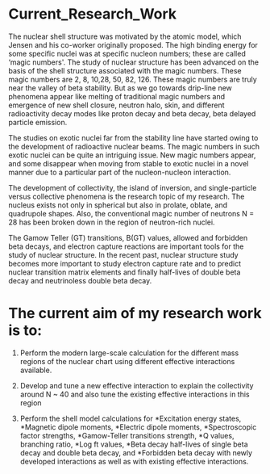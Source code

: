 # Current_Research_Work
The nuclear shell structure was motivated by the atomic model, which Jensen and his co-worker originally proposed. The high binding energy for some specific nuclei was at specific nucleon numbers; these are called ‘magic numbers'. The study of nuclear structure has been advanced on the basis of the shell structure associated with the magic numbers. These magic numbers are 2, 8, 10,28, 50, 82, 126. These magic numbers are truly near the valley of beta stability. But as we go towards drip-line new phenomena appear like melting of traditional magic numbers and emergence of new shell closure, neutron halo, skin, and different radioactivity decay modes like proton decay and beta decay, beta delayed particle emission.


The studies on exotic nuclei far from the stability line have started owing to the development of radioactive nuclear beams. The magic numbers in such exotic nuclei can be quite an intriguing issue. New magic numbers appear, and some disappear when moving from stable to exotic nuclei in a novel manner due to a particular part of the nucleon-nucleon interaction.


The development of collectivity, the island of inversion, and single-particle versus collective phenomena is the research topic of my research. The nucleus exists not only in spherical but also in prolate, oblate, and quadrupole shapes. Also, the conventional magic number of neutrons  N = 28 has been broken down in the region of neutron-rich nuclei.


The Gamow Teller (GT) transitions, B(GT) values, allowed and forbidden beta decays, and electron capture reactions are important tools for the study of nuclear structure. In the recent past, nuclear structure study becomes more important to study electron capture rate and to predict nuclear transition matrix elements and finally half-lives of double beta decay and neutrinoless double beta decay.

# The current aim of my research work is to:

1. Perform the modern large-scale calculation for the different mass regions of the nuclear chart using different effective interactions available. 
2. Develop and tune a new effective interaction to explain the collectivity around N ~ 40 and also tune the existing effective interactions in this region

3. Perform the shell model calculations for 
 *Excitation energy states, 
 *Magnetic dipole moments, 
 *Electric dipole moments, 
 *Spectroscopic factor strengths, 
 *Gamow-Teller transitions strength, 
 *Q values, branching ratio, 
 *Log ft values, 
 *Beta decay half-lives of single beta decay and double beta decay, and 
 *Forbidden beta decay with newly developed interactions as well as with existing effective interactions.
